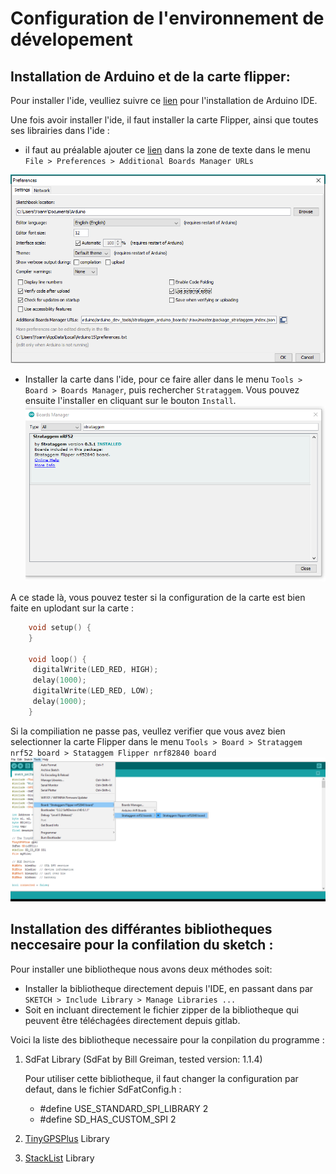 # Configuration de l'environnement de dévelopement

## Installation de Arduino et de la carte flipper: 
Pour installer l'ide, veulliez suivre ce [lien](https://www.arduino.cc/en/software) pour l'installation de Arduino IDE.

Une fois avoir installer l'ide, il faut installer la carte Flipper, ainsi que toutes ses librairies dans l'ide : 
- il faut au préalable ajouter ce [lien](https://gitlab.com/strataggem1/software/device/arduino/arduino_dev_tools/strataggem_arduino_boards/-/raw/master/package_strataggem_index.json) dans la zone de texte dans le menu `File > Preferences > Additional Boards Manager URLs`

![preference](https://github.com/nreiminger/sensorsDataTransfer/blob/main/images/preference.png)
- Installer la carte dans l'ide, pour ce faire aller dans le menu `Tools > Board > Boards Manager`, puis rechercher `Strataggem`. Vous pouvez ensuite l'installer en cliquant sur le bouton `Install`.
![install](https://github.com/nreiminger/sensorsDataTransfer/blob/main/images/installFlipper.png)

A ce stade là, vous pouvez tester si la configuration de la carte est bien faite en uplodant sur la carte :
```c
    void setup() {
    }

    void loop() {
     digitalWrite(LED_RED, HIGH);
     delay(1000);
     digitalWrite(LED_RED, LOW);
     delay(1000);
    }
```
Si la compiliation ne passe pas, veullez verifier que vous avez bien selectionner la carte Flipper dans le menu `Tools > Board > Strataggem nrf52 board > Stataggem Flipper nrf82840 board` 
![selectCart](https://github.com/nreiminger/sensorsDataTransfer/blob/main/images/boardChoose.png)
## Installation des différantes bibliotheques neccesaire pour la confilation du sketch : 
Pour installer une bibliotheque nous avons deux méthodes soit:
- Installer la bibliotheque directement depuis l'IDE, en passant dans par `SKETCH > Include Library > Manage Libraries ...`
- Soit en incluant directement le fichier zipper de la bibliotheque qui peuvent être téléchagées directement depuis gitlab. 

Voici la liste des bibliotheque necessaire pour la conpilation du programme : 
1. SdFat Library (SdFat by Bill Greiman, tested version: 1.1.4)

    Pour utiliser cette bibliotheque, il faut changer la configuration par defaut, dans le fichier SdFatConfig.h :
    - #define USE_STANDARD_SPI_LIBRARY 2 
    - #define SD_HAS_CUSTOM_SPI 2
2. [TinyGPSPlus](https://github.com/mikalhart/TinyGPSPlus) Library
3. [StackList](https://playground.arduino.cc/Code/StackList/) Library   
